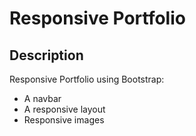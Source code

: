 # Responsive Portfolio 

## Description

Responsive Portfolio using Bootstrap:

   * A navbar
   * A responsive layout
   * Responsive images
